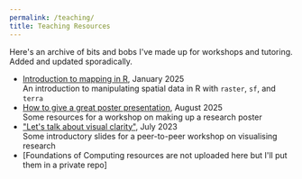 ```yaml
---
permalink: /teaching/
title: Teaching Resources
---
```


Here's an archive of bits and bobs I've made up for workshops and tutoring. Added and updated sporadically.

- <a href="/teaching/mapping_intro">Introduction to mapping in R</a>, January 2025  
An introduction to manipulating spatial data in R with `raster`, `sf`, and `terra`
- <a href="/teaching/how_to_poster">How to give a great poster presentation</a>, August 2025  
Some resources for a workshop on making up a research poster
- ["Let's talk about visual clarity"](https://lu-harr.github.io/_pages/teaching/visualisation_workshop.pdf), July 2023  
Some introductory slides for a peer-to-peer workshop on visualising research
- [Foundations of Computing resources are not uploaded here but I'll put them in a private repo]

